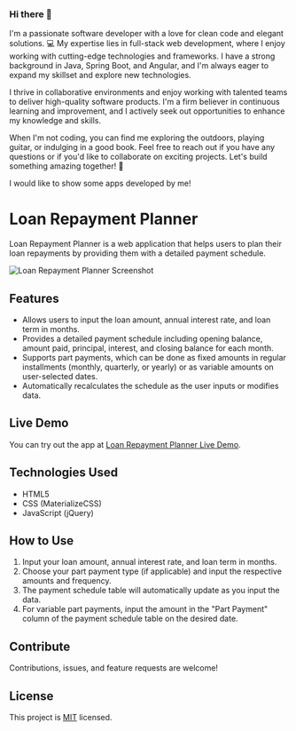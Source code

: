 ### Hi there 👋

<!--
**javadurai/javadurai** is a ✨ _special_ ✨ repository because its `README.md` (this file) appears on your GitHub profile.

Here are some ideas to get you started:

- 🔭 I’m currently working on ...
- 🌱 I’m currently learning ...
- 👯 I’m looking to collaborate on ...
- 🤔 I’m looking for help with ...
- 💬 Ask me about ...
- 📫 How to reach me: ...
- 😄 Pronouns: ...
- ⚡ Fun fact: ...
-->

I'm a passionate software developer with a love for clean code and elegant solutions. 💻 My expertise lies in full-stack web development, where I enjoy working with cutting-edge technologies and frameworks. I have a strong background in Java, Spring Boot, and Angular, and I'm always eager to expand my skillset and explore new technologies.

I thrive in collaborative environments and enjoy working with talented teams to deliver high-quality software products. I'm a firm believer in continuous learning and improvement, and I actively seek out opportunities to enhance my knowledge and skills.

When I'm not coding, you can find me exploring the outdoors, playing guitar, or indulging in a good book. Feel free to reach out if you have any questions or if you'd like to collaborate on exciting projects. Let's build something amazing together! 🚀

I would like to show some apps developed by me!

# Loan Repayment Planner

Loan Repayment Planner is a web application that helps users to plan their loan repayments by providing them with a detailed payment schedule.

![Loan Repayment Planner Screenshot](screenshot.png)

## Features

- Allows users to input the loan amount, annual interest rate, and loan term in months.
- Provides a detailed payment schedule including opening balance, amount paid, principal, interest, and closing balance for each month.
- Supports part payments, which can be done as fixed amounts in regular installments (monthly, quarterly, or yearly) or as variable amounts on user-selected dates.
- Automatically recalculates the schedule as the user inputs or modifies data.

## Live Demo

You can try out the app at [Loan Repayment Planner Live Demo](YOUR_APP_URL).

## Technologies Used

- HTML5
- CSS (MaterializeCSS)
- JavaScript (jQuery)

## How to Use

1. Input your loan amount, annual interest rate, and loan term in months.
2. Choose your part payment type (if applicable) and input the respective amounts and frequency.
3. The payment schedule table will automatically update as you input the data.
4. For variable part payments, input the amount in the "Part Payment" column of the payment schedule table on the desired date.

## Contribute

Contributions, issues, and feature requests are welcome!

## License

This project is [MIT](https://opensource.org/licenses/MIT) licensed.

